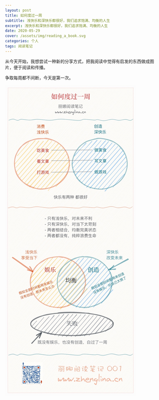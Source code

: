 ```yaml
---
layout: post
title: 如何度过一周
subtitle: 浅快乐和深快乐都很好，我们追求饱满、均衡的人生
excerpt: 浅快乐和深快乐都很好，我们追求饱满、均衡的人生
date: 2020-05-29
cover: /assets/img/reading_a_book.svg
categories: 个人
tags: 阅读笔记 
---
```


从今天开始，我想尝试一种新的分享方式，把我阅读中觉得有启发的东西做成图片，便于阅读和传播。

争取每周都不间断，今天是第一次。

![](/assets/post_img/001.jpg)